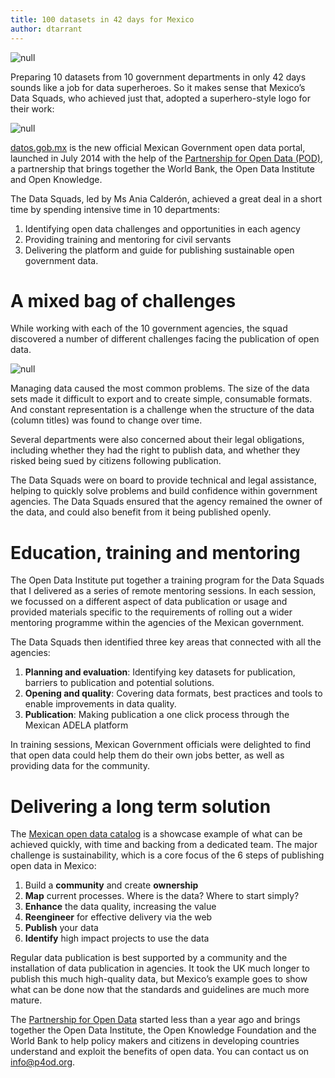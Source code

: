 ```yaml
---
title: 100 datasets in 42 days for Mexico
author: dtarrant
---
```


<p><img src="http://bd7a65e2cb448908f934-86a50c88e47af9e1fb58ce0672b5a500.r32.cf3.rackcdn.com/uploads/assets/db/b6/53dbb614f362be08ad00003b/42days.png" alt="null" class="img" id="attachment-53dbb6141f986a08aa0000df"></p>

<p>Preparing 10 datasets from 10 government departments in only 42 days sounds like a job for data superheroes. So it makes sense that Mexico’s Data Squads, who achieved just that, adopted a superhero-style logo for their work:</p>

<p><img src="http://bd7a65e2cb448908f934-86a50c88e47af9e1fb58ce0672b5a500.r32.cf3.rackcdn.com/uploads/assets/db/b3/53dbb3131f986a08a7000061/squad.png" alt="null" class="img" id="attachment-53dbb312d0d462083b00009a"></p>

<p><a rel="external" href="http://catalogo.datos.gob.mx/dataset">datos.gob.mx</a> is the new official Mexican Government open data portal, launched in July 2014 with the help of the <a rel="external" href="http://theodi.org/odp4d">Partnership for Open Data (POD)</a>, a partnership that brings together the World Bank, the Open Data Institute and Open Knowledge. </p>

<p>The Data Squads, led by Ms Ania Calderón, achieved a great deal in a short time by spending intensive time in 10 departments:</p>

<ol>
<li>Identifying open data challenges and opportunities in  each agency</li>
  <li>Providing training and mentoring for civil servants </li>
  <li>Delivering the platform and guide for publishing sustainable open government data.</li>
</ol>
<h1>A mixed bag of challenges</h1>

<p>While working with each of the 10 government agencies, the squad discovered a number of different challenges facing the publication of open data. </p>

<p><img src="http://bd7a65e2cb448908f934-86a50c88e47af9e1fb58ce0672b5a500.r32.cf3.rackcdn.com/uploads/assets/db/b0/53dbb0731f986a08a7000058/evualation.png" alt="null" class="img" id="attachment-53dbb073d0d462083b000098"></p>

<p>Managing data caused the most common problems. The size of the data sets made it difficult to export and to create simple, consumable formats. And constant representation is a challenge when the structure of the data (column titles) was found to change over time. </p>

<p>Several departments were also concerned about their legal obligations, including whether they had the right to publish data, and whether they risked being sued by citizens following publication.</p>

<p>The Data Squads were on board to provide technical and legal assistance, helping to quickly solve problems and build confidence within government agencies.  The Data Squads ensured that the agency remained the owner of the data, and could also benefit from it being published openly. </p>

<h1>Education, training and mentoring</h1>

<p>The Open Data Institute put together a training program for the Data Squads that I delivered as a series of remote mentoring sessions. In each session, we focussed on a different aspect of data publication or usage and provided materials specific to the requirements of rolling out a wider mentoring programme within the agencies of the Mexican government.</p>

<p>The Data Squads then identified three key areas that connected with all the agencies: </p>

<ol>
<li>
<strong>Planning and evaluation</strong>: Identifying key datasets for publication, barriers to publication and potential solutions.</li>
  <li>
<strong>Opening and quality</strong>: Covering data formats, best practices and tools to enable improvements in data quality. </li>
  <li>
<strong>Publication</strong>: Making publication a one click process through the Mexican ADELA platform</li>
</ol>
<p>In training sessions, Mexican Government officials were delighted to find that open data could help them do their own jobs better, as well as providing data for the community. </p>

<h1>Delivering a long term solution</h1>

<p>The <a rel="external" href="http://catalogo.datos.gob.mx/dataset">Mexican open data catalog</a> is a showcase example of what can be achieved quickly, with time and backing from a dedicated team. The major challenge is sustainability, which is a core focus of the 6 steps of publishing open data in Mexico:</p>

<ol>
<li>Build a <strong>community</strong> and create <strong>ownership</strong>
</li>
  <li>
<strong>Map</strong> current processes. Where is the data? Where to start simply?</li>
  <li>
<strong>Enhance</strong> the data quality, increasing the value</li>
  <li>
<strong>Reengineer</strong> for effective delivery via the web</li>
  <li>
<strong>Publish</strong> your data</li>
  <li>
<strong>Identify</strong> high impact projects to use the data</li>
</ol>
<p>Regular data publication is best supported by a community and the installation of data publication in agencies. It took the UK much longer to publish this much high-quality data, but Mexico’s example goes to show what can be done now that the standards and guidelines are much more mature. </p>

<p>The <a rel="external" href="http://theodi.org/odp4d">Partnership for Open Data</a> started less than a year ago and brings together the Open Data Institute, the Open Knowledge Foundation and the World Bank to help policy makers and citizens in developing countries understand and exploit the benefits of open data. You can contact us on <a href="mailto:info@p4od.org">info@p4od.org</a>.</p>


